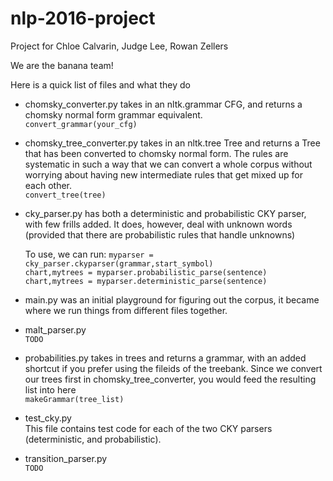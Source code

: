 # nlp-2016-project
Project for Chloe Calvarin, Judge Lee, Rowan Zellers

We are the banana team!

Here is a quick list of files and what they do
- chomsky_converter.py takes in an nltk.grammar CFG, and returns a chomsky normal 
   form grammar equivalent.   
   `convert_grammar(your_cfg)`
- chomsky_tree_converter.py takes in an nltk.tree Tree and returns a Tree that has
   been converted to chomsky normal form. The rules are systematic in such a way
   that we can convert a whole corpus without worrying about having new intermediate 
   rules that get mixed up for each other.   
   `convert_tree(tree)`
- cky_parser.py has both a deterministic and probabilistic CKY parser, with few frills
   added. It does, however, deal with unknown words (provided that there are 
   probabilistic rules that handle unknowns)

   To use, we can run:
   `myparser = cky_parser.ckyparser(grammar,start_symbol)`  
   `chart,mytrees = myparser.probabilistic_parse(sentence)`  
   `chart,mytrees = myparser.deterministic_parse(sentence)`  
- main.py was an initial playground for figuring out the corpus, it became where we 
   run things from different files together.
- malt_parser.py  
   `TODO`
- probabilities.py takes in trees and returns a grammar, with an added shortcut 
   if you prefer using the fileids of the treebank. Since we convert our trees first
   in chomsky_tree_converter, you would feed the resulting list into here  
   `makeGrammar(tree_list)`
- test_cky.py  
   This file contains test code for each of the two CKY parsers (deterministic, and probabilistic).
- transition_parser.py  
   `TODO`


